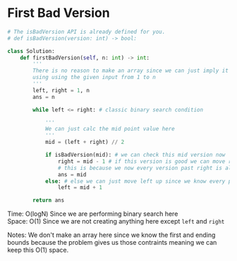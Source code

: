 # First Bad Version 


```Python
# The isBadVersion API is already defined for you.
# def isBadVersion(version: int) -> bool:

class Solution:
    def firstBadVersion(self, n: int) -> int:
        '''
        There is no reason to make an array since we can just imply it 
        using using the given input from 1 to n 
        '''
        left, right = 1, n
        ans = n

        while left <= right: # classic binary search condition 

            '''
            We can just calc the mid point value here 
            '''
            mid = (left + right) // 2

            if isBadVersion(mid): # we can check this mid version now 
                right = mid - 1 # if this version is good we can move right down to mid
                # this is because we now every version past right is also bad 
                ans = mid
            else: # else we can just move left up since we know every previous version is good
                left = mid + 1

        return ans
```
Time: O(logN) Since we are performing binary search here<br>
Space: O(1) Since we are not creating anything here except `left` and `right`<br>

Notes: We don't make an array here since we know the first and ending bounds because the problem gives us those contraints meaning we can keep this O(1) space.
